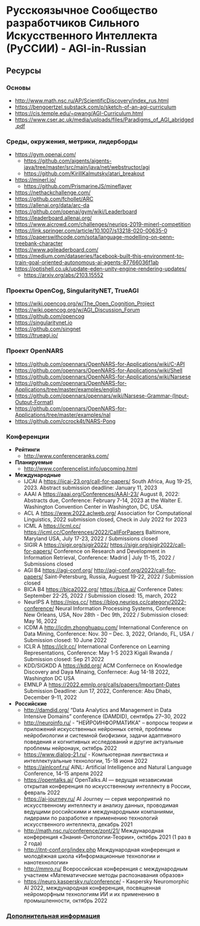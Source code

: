 # Русскоязычное Cообщество разработчиков Сильного Искусственного Интеллекта (РуССИИ) - AGI-in-Russian    

## Ресурсы

### Основы

- http://www.math.nsc.ru/AP/ScientificDiscovery/index_rus.html
- https://bengoertzel.substack.com/p/sketch-of-an-agi-curriculum
- https://cis.temple.edu/~pwang/AGI-Curriculum.html
- https://www.cser.ac.uk/media/uploads/files/Paradigms_of_AGI_abridged.pdf

### Среды, окружения, метрики, лидерборды

- https://gym.openai.com/
  - https://github.com/aigents/aigents-java/tree/master/src/main/java/net/webstructor/agi
  - https://github.com/KirillKalmutsky/atari_breakout
- https://minerl.io/
  - https://github.com/PrismarineJS/mineflayer
- https://nethackchallenge.com/
- https://github.com/fchollet/ARC
- https://allenai.org/data/arc-da
- https://github.com/openai/gym/wiki/Leaderboard
- https://leaderboard.allenai.org/
- https://www.aicrowd.com/challenges/neurips-2019-minerl-competition
- https://link.springer.com/article/10.1007/s13218-020-00635-0
- https://paperswithcode.com/sota/language-modelling-on-penn-treebank-character
- https://www.agileaderboard.com/
- https://medium.com/dataseries/facebook-built-this-environment-to-train-goal-oriented-autonomous-ai-agents-87766036f1ab
- https://optishell.co.uk/update-eden-unity-engine-rendering-updates/
  - https://arxiv.org/abs/2103.15552

### Проекты OpenCog, SingularityNET, TrueAGI

- https://wiki.opencog.org/w/The_Open_Cognition_Project
- https://wiki.opencog.org/w/AGI_Discussion_Forum
- https://github.com/opencog
- https://singularitynet.io
- https://github.com/singnet
- https://trueagi.io/

### Проект OpenNARS

- https://github.com/opennars/OpenNARS-for-Applications/wiki/C-API
- https://github.com/opennars/OpenNARS-for-Applications/wiki/Shell
- https://github.com/opennars/OpenNARS-for-Applications/wiki/Narsese
- https://github.com/opennars/OpenNARS-for-Applications/tree/master/examples/english
- https://github.com/opennars/opennars/wiki/Narsese-Grammar-(Input-Output-Format)
- https://github.com/opennars/OpenNARS-for-Applications/tree/master/examples/nal
- https://github.com/ccrock4t/NARS-Pong

### Конференции

- **Рейтинги**
  - http://www.conferenceranks.com/
- **Планируемые**
  - http://www.conferencelist.info/upcoming.html  
- **Международные**			
  - IJCAI A	https://ijcai-23.org/call-for-papers/	South Africa, Aug 19-25, 2023. Abstract submission deadline: January 11, 2023
  - AAAI A https://aaai.org/Conferences/AAAI-23/ August 8, 2022: Abstracts due, Conference: February 7-14, 2023 at the Walter E. Washington Convention Center in Washington, DC, USA.
  - ACL A	https://www.2022.aclweb.org/  Association for Computational Linguistics, 2022 submission closed, Check in July 2022 for 2023
  - ICML A	https://icml.cc/ https://icml.cc/Conferences/2022/CallForPapers Baltimore, Maryland USA, July 17-23, 2022 / Submissions closed 			
  - SIGIR A	https://sigir.org/sigir2022/	https://sigir.org/sigir2022/call-for-papers/ Conference on Research and Development in Information Retrieval, Conference: Madrid | July 11-15, 2022 / Submissions closed
  - AGI B4	https://agi-conf.org/	http://agi-conf.org/2022/call-for-papers/	Saint-Petersburg, Russia, Auguest 19-22, 2022 / Submission closed		
  - BICA B4	https://bica2022.org/	https://bica.ai/ Conference Dates: September 22-25, 2022 / Submission closed: 15, march, 2022
  - NeurIPS A	https://nips.cc/	https://blog.neurips.cc/category/2022-conference/	Neural Information Processing Systems, Conference: New Orleans, USA, Nov 28th - Dec 9th, 2022 / Submission closed: May 16, 2022
  - ICDM A http://icdm.zhonghuapu.com/ International Conference on Data Mining, Conference: Nov. 30 – Dec. 3, 2022, Orlando, FL, USA / Submission closed: 10 June 2022
  - ICLR A https://iclr.cc/ International Conference on Learning Representations, Conference: May 1-5 2023 Kigali Rwanda / Submission closed: Sep 21 2022
  - KDD/SIGKDD A https://kdd.org/ ACM Confernece on Knowledge Discovery and Daya Minaing, Confernece: Aug 14-18 2022, Washington DC USA
  - EMNLP A https://2022.emnlp.org/calls/papers/Important-Dates	Submission Deadline: Jun 17, 2022, Conference: Abu Dhabi, December 9-11, 2022
- **Российские**
  - http://damdid.org/ “Data Analytics and Management in Data Intensive Domains” conference (DAMDID), сентябрь 27–30, 2022
  - http://neuroinfo.ru/ - "НЕЙРОИНФОРМАТИКА" – вопросы теории и приложений искусственных нейронных сетей, проблемы нейробиологии и системной биофизики, задачи адаптивного поведения и когнитивных исследований и другие актуальные проблемы нейронаук, октябрь 2022 
  - https://www.dialog-21.ru/ - Компьютерная лингвистика и интеллектуальные технологии, 15-18 июня 2022
  - https://ainlconf.ru/ AINL: Artificial Intelligence and Natural Language Conference, 14-15 апреля 2022
  - https://opentalks.ai/ OpenTalks.AI — ведущая независимая открытая конференция по искусственному интеллекту в России, февраль 2022
  - https://ai-journey.ru/ AI Journey — серия мероприятий по искусственному интеллекту и анализу данных, проводимая ведущими российскими и международными компаниями, лидерами по разработке и применению технологий искусственного интеллекта, декабрь 2021
  - http://math.nsc.ru/conference/zont/21/ Международная конференция «Знания-Онтологии-Теории», октябрь 2021 (1 раз в 2 года) 
  - http://itnt-conf.org/index.php Международная конференция и молодёжная школа «Информационные технологии и нанотехнологии»
  - http://mmro.ru/ Всероссийская конференция с международным участием «Математические методы распознавания образов»
  - https://neuro.kaspersky.ru/conference/ - Kaspersky Neuromorphic AI 2022, международная конференция, посвященная нейроморфным технологиям ИИ и их применению в промышленности, октябрь 2022

### [Дополнительная информация](https://docs.google.com/spreadsheets/d/1Ilm3hu9aewpQc-Mjl8xChjkKXr21gnh0aQ74EnhygX4/edit#gid=1528578624)
<br>
<br>
